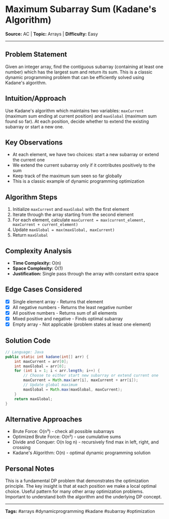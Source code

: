 # Maximum Subarray Sum (Kadane's Algorithm)

**Source:** AC | **Topic:** Arrays | **Difficulty:** Easy  

---

## Problem Statement
Given an integer array, find the contiguous subarray (containing at least one number) which has the largest sum and return its sum. This is a classic dynamic programming problem that can be efficiently solved using Kadane's algorithm.

## Intuition/Approach
Use Kadane's algorithm which maintains two variables: `maxCurrent` (maximum sum ending at current position) and `maxGlobal` (maximum sum found so far). At each position, decide whether to extend the existing subarray or start a new one.

## Key Observations
- At each element, we have two choices: start a new subarray or extend the current one
- We extend the current subarray only if it contributes positively to the sum
- Keep track of the maximum sum seen so far globally
- This is a classic example of dynamic programming optimization

## Algorithm Steps
1. Initialize `maxCurrent` and `maxGlobal` with the first element
2. Iterate through the array starting from the second element
3. For each element, calculate `maxCurrent = max(current_element, maxCurrent + current_element)`
4. Update `maxGlobal = max(maxGlobal, maxCurrent)`
5. Return `maxGlobal`

## Complexity Analysis
- **Time Complexity:** O(n)
- **Space Complexity:** O(1)
- **Justification:** Single pass through the array with constant extra space

## Edge Cases Considered
- [x] Single element array - Returns that element
- [x] All negative numbers - Returns the least negative number
- [x] All positive numbers - Returns sum of all elements
- [x] Mixed positive and negative - Finds optimal subarray
- [x] Empty array - Not applicable (problem states at least one element)

## Solution Code
```java
// Language: Java
public static int kadane(int[] arr) {
    int maxCurrent = arr[0];
    int maxGlobal = arr[0];
    for (int i = 1; i < arr.length; i++) {
        // Choose to either start new subarray or extend current one
        maxCurrent = Math.max(arr[i], maxCurrent + arr[i]);
        // Update global maximum
        maxGlobal = Math.max(maxGlobal, maxCurrent);
    }
    return maxGlobal;
}
```

## Alternative Approaches
- Brute Force: O(n³) - check all possible subarrays
- Optimized Brute Force: O(n²) - use cumulative sums
- Divide and Conquer: O(n log n) - recursively find max in left, right, and crossing
- Kadane's Algorithm: O(n) - optimal dynamic programming solution

## Personal Notes
This is a fundamental DP problem that demonstrates the optimization principle. The key insight is that at each position we make a local optimal choice. Useful pattern for many other array optimization problems. Important to understand both the algorithm and the underlying DP concept.

---
**Tags:** #arrays #dynamicprogramming #kadane #subarray #optimization 